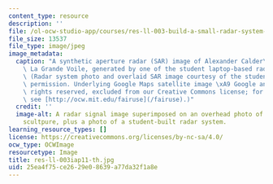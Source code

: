 ```yaml
---
content_type: resource
description: ''
file: /ol-ocw-studio-app/courses/res-ll-003-build-a-small-radar-system-capable-of-sensing-range-doppler-and-synthetic-aperture-radar-imaging-january-iap-2011/25ea4f75ce2629e08639a77da32f1a8e_res-ll-003iap11-th.jpg
file_size: 13537
file_type: image/jpeg
image_metadata:
  caption: "A synthetic aperture radar (SAR) image of Alexander Calder\u2019s sculpture\
    \ La Grande Voile, generated by one of the student laptop-based radar systems.\
    \ (Radar system photo and overlaid SAR image courtesy of the students, used with\
    \ permission. Underlying Google Maps satellite image \xA9 Google and GeoEye, all\
    \ rights reserved, excluded from our Creative Commons license; for more information,\
    \ see [http://ocw.mit.edu/fairuse](/fairuse).)"
  credit: ''
  image-alt: A radar signal image superimposed on an overhead photo of a large steel
    scultpure, plus a photo of a student-built radar system.
learning_resource_types: []
license: https://creativecommons.org/licenses/by-nc-sa/4.0/
ocw_type: OCWImage
resourcetype: Image
title: res-ll-003iap11-th.jpg
uid: 25ea4f75-ce26-29e0-8639-a77da32f1a8e
---
```

